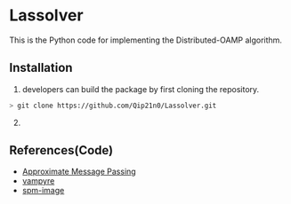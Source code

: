 # Lassolver
This is the Python code for implementing the Distributed-OAMP algorithm.

## Installation
1. developers can build the package by first cloning the repository. 
```bash
> git clone https://github.com/Qip21n0/Lassolver.git
```
2. 

## References(Code)
- [Approximate Message Passing](https://github.com/takashi-takahashi/approximate_message_passing)
- [vampyre](https://github.com/GAMPTeam/vampyre)
- [spm-image](https://github.com/hacarus/spm-image)
